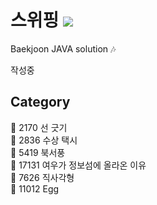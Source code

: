 # 스위핑 <img src = "https://img.shields.io/badge/JAVA-007396?style=for-the-badge&logo=java&logoColor=white">
Baekjoon JAVA solution :notes:

작성중

## Category

:black_square_button: 2170 선 긋기  
:black_square_button: 2836 수상 택시  
:black_square_button: 5419 북서풍  
:black_square_button: 17131 여우가 정보섬에 올라온 이유  
:black_square_button: 7626 직사각형  
:black_square_button: 11012 Egg  